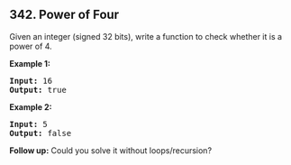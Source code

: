 ## 342. Power of Four

Given an integer (signed 32 bits), write a function to check whether it is a power of 4.

**Example 1:**
<pre>
<b>Input:</b> 16
<b>Output:</b> true
</pre>

**Example 2:**
<pre>
<b>Input:</b> 5
<b>Output:</b> false
</pre>

**Follow up:** Could you solve it without loops/recursion?
